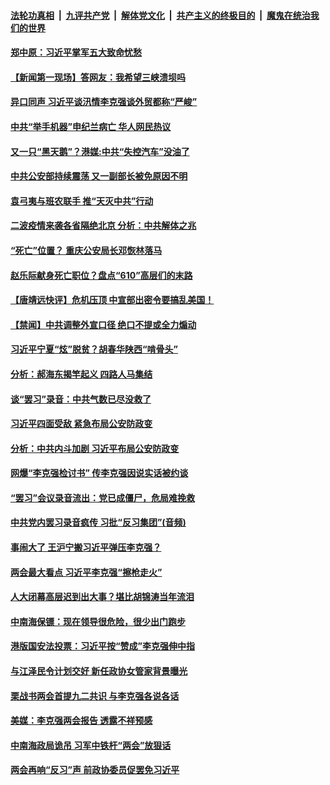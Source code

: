 ####  [法轮功真相](../../../../basic/blob/master/README.md?t=07030431) &nbsp;|&nbsp; [九评共产党](../../../../9ping.md/blob/master/README.md?t=07030431) &nbsp;|&nbsp; [解体党文化](../../../../jtdwh.md/blob/master/README.md?t=07030431)  &nbsp;|&nbsp; [共产主义的终极目的](../../../../gczydzjmd.md/blob/master/README.md?t=07030431) &nbsp;|&nbsp; [魔鬼在统治我们的世界](../../../../mgztzwmdsj.md/blob/master/README.md?t=07030431) 

#### [郑中原：习近平掌军五大致命忧愁](../pages/prog1138/a102884672.md?t=07030431) 

#### [【新闻第一现场】答网友：我希望三峡溃坝吗](../pages/prog1138/a102882587.md?t=07030431) 

#### [异口同声 习近平谈汛情李克强谈外贸都称“严峻”](../pages/prog1138/a102881619.md?t=07030431) 

#### [中共“举手机器”申纪兰病亡 华人网民热议](../pages/prog1138/a102881511.md?t=07030431) 

#### [又一只“黑天鹅”？港媒:中共“失控汽车”没油了](../pages/prog1138/a102878820.md?t=07030431) 

#### [中共公安部持续震荡 又一副部长被免原因不明](../pages/prog1138/a102872353.md?t=07030431) 

#### [袁弓夷与班农联手 推“天灭中共”行动](../pages/prog1138/a102871777.md?t=07030431) 

#### [二波疫情来袭各省隔绝北京 分析：中共解体之兆](../pages/prog1138/a102871188.md?t=07030431) 

#### [“死亡”位置？ 重庆公安局长邓恢林落马](../pages/prog1138/a102870988.md?t=07030431) 

#### [赵乐际献身死亡职位？盘点“610”高层们的末路](../pages/prog1138/a102868322.md?t=07030431) 

#### [【唐靖远快评】危机压顶 中宣部出密令要搞乱美国！](../pages/prog1138/a102867289.md?t=07030431) 

#### [【禁闻】中共调整外宣口径 绝口不提或全力煽动](../pages/prog1138/a102867127.md?t=07030431) 

#### [习近平宁夏“炫”脱贫？胡春华陕西“啃骨头”](../pages/prog1138/a102866660.md?t=07030431) 

#### [分析：郝海东揭竿起义 四路人马集结](../pages/prog1138/a102866455.md?t=07030431) 

#### [谈“罢习”录音：中共气数已尽没救了](../pages/prog1138/a102866423.md?t=07030431) 

#### [习近平四面受敌 紧急布局公安防政变](../pages/prog1138/a102863931.md?t=07030431) 

#### [分析：中共内斗加剧 习近平布局公安防政变](../pages/prog1138/a102863885.md?t=07030431) 

#### [网爆“李克强检讨书” 传李克强因说实话被约谈](../pages/prog1138/a102862912.md?t=07030431) 

#### [“罢习”会议录音流出：党已成僵尸，危局难挽救](../pages/prog1138/a102862787.md?t=07030431) 

#### [中共党内罢习录音疯传 习批“反习集团”(音频)](../pages/prog1138/a102862024.md?t=07030431) 

#### [事闹大了 王沪宁搬习近平弹压李克强？](../pages/prog1138/a102861988.md?t=07030431) 

#### [两会最大看点 习近平李克强“擦枪走火”](../pages/prog1138/a102860436.md?t=07030431) 

#### [人大闭幕高层迟到出大事？堪比胡锦涛当年流泪](../pages/prog1138/a102859399.md?t=07030431) 

#### [中南海保镖：现在领导很危险，很少出门跑步](../pages/prog1138/a102858639.md?t=07030431) 

#### [港版国安法投票：习近平按“赞成”李克强伸中指](../pages/prog1138/a102858517.md?t=07030431) 

#### [与江泽民令计划交好 新任政协女管家背景曝光](../pages/prog1138/a102857716.md?t=07030431) 

#### [栗战书两会首提九二共识 与李克强各说各话](../pages/prog1138/a102856077.md?t=07030431) 

#### [美媒：李克强两会报告 透露不祥预感](../pages/prog1138/a102855954.md?t=07030431) 

#### [中南海政局诡吊 习军中铁杆“两会”放狠话](../pages/prog1138/a102855175.md?t=07030431) 

#### [两会再响“反习”声 前政协委员促罢免习近平](../pages/prog1138/a102854149.md?t=07030431) 

